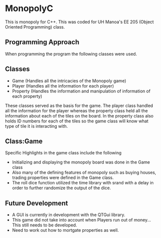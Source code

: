 # MonopolyC 

This is monopoly for C++. This was coded for UH Manoa's EE 205 (Object Oriented Programming) class. 

## Programming Approach

When programming the program the following classes were used.

## Classes

* Game (Handles all the intricacies of the Monopoly game)
* Player (Handles all the information for each player)
* Property (Handles the information and manipulation of information of each property)

These classes served as the basis for the game. The player class handled all the information for the player whereas the property class held all the information about each of the tiles on the board. In the property class also holds ID numbers for each of the tiles so the game class will know what type of tile it is interacting with.

## Class:Game 

Specific Highlights in the game class include the following
* Initializing and displaying the monopoly board was done in the Game class
* Also many of the defining features of monopoly such as buying houses, trading properties were defined in the Game class.
* The roll dice function utilized the time library with srand with a delay in order to further randomize the output of the dice.


## Future Development

* A GUI is currently in development with the QTGui library.
* This game did not take into account when Players run out of money... This still needs to be developed. 
* Need to work out how to mortgate properties as well. 


